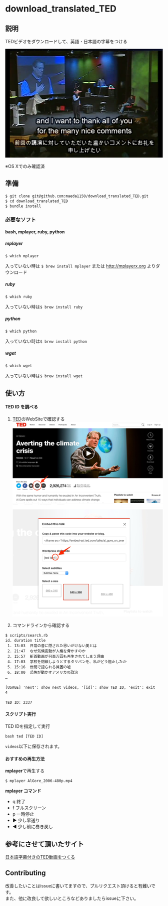 # download_translated_TED

## 説明

TEDビデオをダウンロードして、英語・日本語の字幕をつける

![](https://raw.githubusercontent.com/maeda1150/download_translated_TED/master/images/screen_shot.png)

※OS Xでのみ確認済

## 準備

```
$ git clone git@github.com:maeda1150/download_translated_TED.git
$ cd download_translated_TED
$ bundle install
```

### 必要なソフト

#### bash, mplayer, ruby, python


##### mplayer
```
$ which mplayer
```
入っていない時は `$ brew install mplayer` または http://mplayerx.org よりダウンロード

##### ruby
```
$ which ruby
```
入っていない時は`$ brew install ruby`

##### python
```
$ which python
```
入っていない時は`$ brew install python`

##### wget
```
$ which wget
```
入っていない時は`$ brew install wget`

## 使い方

#### TED ID を調べる
1. [TED](https://www.ted.com/)のWebSiteで確認する
![](https://raw.githubusercontent.com/maeda1150/download_translated_TED/master/images/ted.jpg)
![](https://raw.githubusercontent.com/maeda1150/download_translated_TED/master/images/get_id.jpg)

1. コマンドラインから確認する

```
$ scripts/search.rb
id. duration title
 1. 13:03  日常の音に隠された思いがけない美とは
 2. 21:47  なぜ気候変動が人権を脅かすのか
 3. 15:57  斬首動画が何百万回も再生されてしまう理由
 4. 17:03  学校を閉鎖しようとするタリバンを、私がどう阻止したか
 5. 15:16  世間で語られる貧困の嘘
 6. 18:00  恐怖が動かすアメリカの政治
…

[USAGE] 'next': show next videos, '[id]': show TED ID, 'exit': exit
4

TED ID: 2337
```

#### スクリプト実行
TED IDを指定して実行
```
bash ted [TED ID]
```

`videos`以下に保存されます。

#### おすすめの再生方法
**mplayer**で再生する
```
$ mplayer AlGore_2006-480p.mp4
```

**mplayer コマンド**

- q 終了
- f フルスクリーン
- p 一時停止
- ▶ 少し早送り
- ◀ 少し前に巻き戻し

## 参考にさせて頂いたサイト

[日本語字幕付きのTED動画をつくる](http://avaveo.blogspot.jp/2010/06/ted.html)

## Contributing

改善したいことはissueに書いてますので、プルリクエスト頂けると有難いです。  
また、他に改良して欲しいところなどありましたらissueに下さい。
